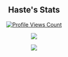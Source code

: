 
<h2 align="center">Haste's Stats</h2>
<a href="https://github.com/haste171">
  <p align="center">
    <img src="https://komarev.com/ghpvc/?username=haste171" alt="Profile Views Count">
  </p>
</a>

<p align="center">
  <img src="https://github-readme-stats.vercel.app/api/?username=haste171&title_color=4F8CC9&text_color=9f9f9f&show_icons=true&bg_color=00000000&hide_border=true&icon_color=4F8CC9&hide_title=true&count_private=true" />
</p>

<p align="center">
  <img src="https://discord.c99.nl/widget/theme-2/388676447977603075.png" />
</p>
